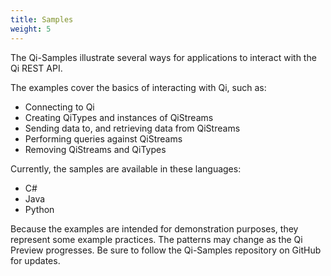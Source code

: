 ```yaml
---
title: Samples
weight: 5
---
```



The Qi-Samples illustrate several ways for applications to interact with the Qi REST API.

The examples cover the basics of interacting with Qi, such as:

* Connecting to Qi 
* Creating QiTypes and instances of QiStreams 
* Sending data to, and retrieving data from QiStreams 
* Performing queries against QiStreams 
* Removing QiStreams and QiTypes

Currently, the samples are available in these languages:

* C# 
* Java
* Python

Because the examples are intended for demonstration purposes, they represent some example
practices. The patterns may change as the Qi Preview progresses. Be sure
to follow the Qi-Samples repository on GitHub for updates.
